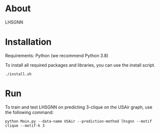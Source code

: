 
# About

LHSGNN

# Installation

Requirements: Python (we recommend Python 3.8)

To install all required packages and libraries, you can use the install script. 

`./install.sh`


# Run

To train and test LHSGNN on predicting 3-clique on the USAir graph, use the following command:

`python Main.py --data-name USAir --prediction-method lhsgnn --motif clique --motif-k 3`

